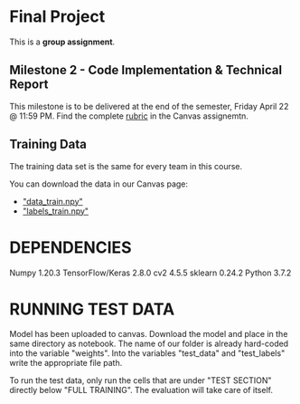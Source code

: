 # Final Project

This is a **group assignment**.

## Milestone 2 - Code Implementation & Technical Report

This milestone is to be delivered at the end of the semester, Friday April 22 @ 11:59 PM. Find the complete [rubric](https://ufl.instructure.com/courses/447948/assignments/5138679) in the Canvas assignemtn.

## Training Data

The training data set is the same for every team in this course.

You can download the data in our Canvas page:
* ["data_train.npy"](https://ufl.instructure.com/courses/447948/files/folder/Final%20Project?preview=67069006)
* ["labels_train.npy"](https://ufl.instructure.com/courses/447948/files/folder/Final%20Project?preview=67068769)

# DEPENDENCIES
Numpy 1.20.3
TensorFlow/Keras 2.8.0
cv2 4.5.5
sklearn 0.24.2
Python 3.7.2

# RUNNING TEST DATA

Model has been uploaded to canvas. Download the model and place in the same directory as notebook. The name of our folder is already hard-coded into the variable "weights". Into the variables "test_data" and "test_labels" write the appropriate file path.

To run the test data, only run the cells that are under "TEST SECTION" directly below "FULL TRAINING". The evaluation will take care of itself.